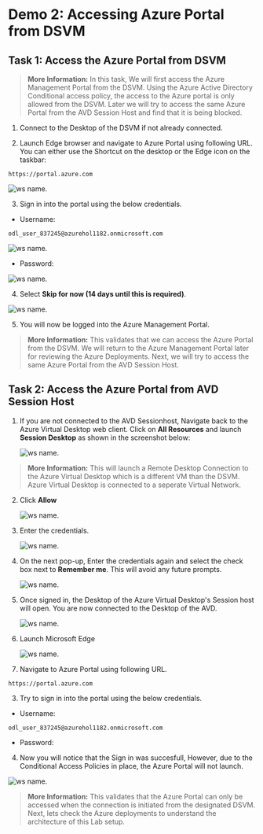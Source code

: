 # **Demo 2: Accessing Azure Portal from DSVM**


## **Task 1: Access the Azure Portal from DSVM**

>**More Information:**
>In this task, We will first access the Azure Management Portal from the DSVM. Using the Azure Active Directory Conditional access policy, the access to the Azure portal is only allowed from the DSVM.
>Later we will try to access the same Azure Portal from the AVD Session Host and find that it is being blocked.

1. Connect to the Desktop of the DSVM if not already connected.

2. Launch Edge browser and navigate to Azure Portal using following URL. You can either use the Shortcut on the desktop or the Edge icon on the taskbar:     
```
https://portal.azure.com
```
![ws name.](media/img83.png)				

3. Sign in into the portal using the below credentials.
- Username:
```
odl_user_837245@azurehol1182.onmicrosoft.com
```
![ws name.](media/img84.png)	

- Password: **<inject key="Demo Admin Password" />**

![ws name.](media/img85.png)

4. Select **Skip for now (14 days until this is required)**.

![ws name.](media/img86.png)

5. You will now be logged into the Azure Management Portal.

>**More Information:**
>This validates that we can access the Azure Portal from the DSVM.
>We will return to the Azure Management Portal later for reviewing the Azure Deployments.
> Next, we will try to access the same Azure Portal from the AVD Session Host.

## **Task 2: Access the Azure Portal from AVD Session Host**

1. If you are not connected to the AVD Sessionhost, Navigate back to the Azure Virtual Desktop web client. Click on **All Resources** and launch **Session Desktop** as shown in the screenshot below:

   ![ws name.](media/img77.png)

>**More Information:**
>This will launch a Remote Desktop Connection to the Azure Virtual Desktop which is a different VM than the DSVM.
>Azure Virtual Desktop is connected to a seperate Virtual Network.

2. Click **Allow**

   ![ws name.](media/img78.png)

3. Enter the credentials.

   ![ws name.](media/img79.png)

4. On the next pop-up, Enter the credentials again and select the check box next to **Remember me**. This will avoid any future prompts.

   ![ws name.](media/img66.png)

5. Once signed in, the Desktop of the Azure Virtual Desktop's Session host will open. You are now connected to the Desktop of the AVD.

   ![ws name.](media/img80.png)

6. Launch Microsoft Edge

   ![ws name.](media/img88.png)

7. Navigate to Azure Portal using following URL.
```
https://portal.azure.com
```

3. Try to sign in into the portal using the below credentials.
- Username:
```
odl_user_837245@azurehol1182.onmicrosoft.com
```
- Password: **<inject key="Demo Admin Password" />**

4. Now you will notice that the Sign in was succesfull, However, due to the Conditional Access Policies in place, the Azure Portal will not launch.

![ws name.](media/img89.png)

>**More Information:**
>This validates that the Azure Portal can only be accessed when the connection is initiated from the designated DSVM.
>Next, lets check the Azure deployments to understand the architecture of this Lab setup.